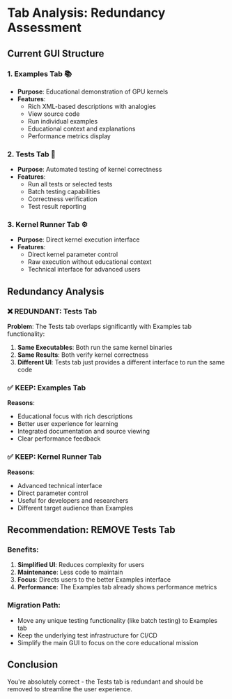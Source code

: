 # Tab Analysis: Redundancy Assessment

## Current GUI Structure

### 1. **Examples Tab** 📚
- **Purpose**: Educational demonstration of GPU kernels
- **Features**: 
  - Rich XML-based descriptions with analogies
  - View source code
  - Run individual examples 
  - Educational context and explanations
  - Performance metrics display

### 2. **Tests Tab** 🧪  
- **Purpose**: Automated testing of kernel correctness
- **Features**:
  - Run all tests or selected tests
  - Batch testing capabilities  
  - Correctness verification
  - Test result reporting

### 3. **Kernel Runner Tab** ⚙️
- **Purpose**: Direct kernel execution interface
- **Features**:
  - Direct kernel parameter control
  - Raw execution without educational context
  - Technical interface for advanced users

## Redundancy Analysis

### ❌ **REDUNDANT**: Tests Tab
**Problem**: The Tests tab overlaps significantly with Examples tab functionality:

1. **Same Executables**: Both run the same kernel binaries
2. **Same Results**: Both verify kernel correctness  
3. **Different UI**: Tests tab just provides a different interface to run the same code

### ✅ **KEEP**: Examples Tab
**Reasons**:
- Educational focus with rich descriptions
- Better user experience for learning
- Integrated documentation and source viewing
- Clear performance feedback

### ✅ **KEEP**: Kernel Runner Tab  
**Reasons**:
- Advanced technical interface
- Direct parameter control
- Useful for developers and researchers
- Different target audience than Examples

## Recommendation: **REMOVE Tests Tab**

### Benefits:
1. **Simplified UI**: Reduces complexity for users
2. **Maintenance**: Less code to maintain 
3. **Focus**: Directs users to the better Examples interface
4. **Performance**: The Examples tab already shows performance metrics

### Migration Path:
- Move any unique testing functionality (like batch testing) to Examples tab
- Keep the underlying test infrastructure for CI/CD
- Simplify the main GUI to focus on the core educational mission

## Conclusion
You're absolutely correct - the Tests tab is redundant and should be removed to streamline the user experience.
